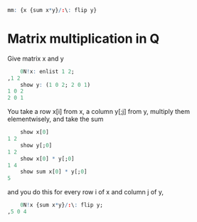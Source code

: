 ~~~q
mm: {x {sum x*y}/:\: flip y}
~~~
# Matrix multiplication in Q

Give matrix x and y
~~~q
    0N!x: enlist 1 2;
,1 2
    show y: (1 0 2; 2 0 1)
1 0 2
2 0 1
~~~

You take a row x[i] from x, a column y[;j] from y, multiply them elementwisely, and take the sum
~~~q
    show x[0]
1 2
    show y[;0]
1 2
    show x[0] * y[;0]
1 4
    show sum x[0] * y[;0]
5
~~~
and you do this for every row i of x and column j of y,
~~~q
    0N!x {sum x*y}/:\: flip y;
,5 0 4
~~~ 

